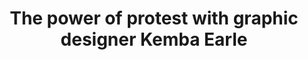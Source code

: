 ---
layout: bookmark
title: The power of protest with graphic designer Kemba Earle
tags:
  - Bookmarks
  - Design
created: '2023-04-19T22:25:43.929Z'
link: >-
  https://www.itsnicethat.com/articles/kemba-earle-project-graphic-design-politics-180423
id: 560209315
excerpt: >-
  The graphic designer's impactful work is distinct for its razor-sharp focus on
  dismantling constructions of power.
image: >-
  https://admin.itsnicethat.com/images/0x8evakwIRceMYoGVp7AcMHmvP4=/239495/width-1440/Kemba_Earle_Where_are_the_black_designers.jpg
---